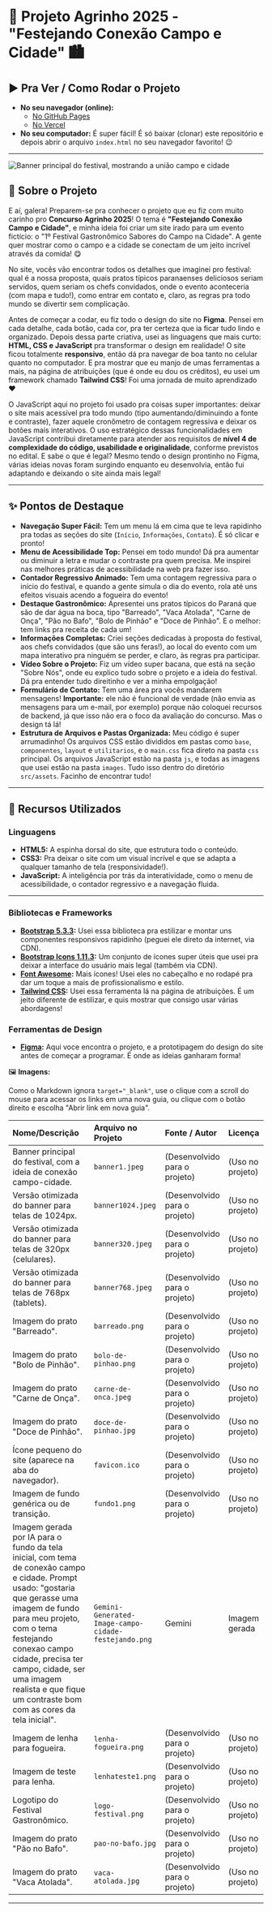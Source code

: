 # 🌾 Projeto Agrinho 2025 - **"Festejando Conexão Campo e Cidade"** 🏙️

## ▶️ Pra Ver / Como Rodar o Projeto

* **No seu navegador (online):**
    * [No GitHub Pages](https://mateoquq.github.io/agrinho-2025/)
    * [No Vercel](https://agrinho-2025-puce.vercel.app/)
* **No seu computador:** É super fácil! É só baixar (clonar) este repositório e depois abrir o arquivo `index.html` no seu navegador favorito! 😉

---
![Banner principal do festival, mostrando a união campo e cidade](src/assets/images/banner1.jpeg)
## 🎯 Sobre o Projeto

E aí, galera! Preparem-se pra conhecer o projeto que eu fiz com muito carinho pro **Concurso Agrinho 2025**! O tema é **"Festejando Conexão Campo e Cidade"**, e minha ideia foi criar um site irado para um evento fictício: o "1º Festival Gastronômico Sabores do Campo na Cidade". A gente quer mostrar como o campo e a cidade se conectam de um jeito incrível através da comida! 😋

No site, vocês vão encontrar todos os detalhes que imaginei pro festival: qual é a nossa proposta, quais pratos típicos paranaenses deliciosos seriam servidos, quem seriam os chefs convidados, onde o evento aconteceria (com mapa e tudo!), como entrar em contato e, claro, as regras pra todo mundo se divertir sem complicação.

Antes de começar a codar, eu fiz todo o design do site no **Figma**. Pensei em cada detalhe, cada botão, cada cor, pra ter certeza que ia ficar tudo lindo e organizado. Depois dessa parte criativa, usei as linguagens que mais curto: **HTML, CSS e JavaScript** pra transformar o design em realidade! O site ficou totalmente **responsivo**, então dá pra navegar de boa tanto no celular quanto no computador. E pra mostrar que eu manjo de umas ferramentas a mais, na página de atribuições (que é onde eu dou os créditos), eu usei um framework chamado **Tailwind CSS**! Foi uma jornada de muito aprendizado ❤️

O JavaScript aqui no projeto foi usado pra coisas super importantes: deixar o site mais acessível pra todo mundo (tipo aumentando/diminuindo a fonte e contraste), fazer aquele cronômetro de contagem regressiva e deixar os botões mais interativos. O uso estratégico dessas funcionalidades em JavaScript contribui diretamente para atender aos requisitos de **nível 4 de complexidade do código, usabilidade e originalidade**, conforme previstos no edital. E sabe o que é legal? Mesmo tendo o design prontinho no Figma, várias ideias novas foram surgindo enquanto eu desenvolvia, então fui adaptando e deixando o site ainda mais legal!

---

## ✨ Pontos de Destaque

* **Navegação Super Fácil:** Tem um menu lá em cima que te leva rapidinho pra todas as seções do site (`Início`, `Informações`, `Contato`). É só clicar e pronto!
* **Menu de Acessibilidade Top:** Pensei em todo mundo! Dá pra aumentar ou diminuir a letra e mudar o contraste pra quem precisa. Me inspirei nas melhores práticas de acessibilidade na web pra fazer isso.
* **Contador Regressivo Animado:** Tem uma contagem regressiva para o início do festival, e quando a gente simula o dia do evento, rola até uns efeitos visuais acendo a fogueira do evento!
* **Destaque Gastronômico:** Apresentei uns pratos típicos do Paraná que são de dar água na boca, tipo "Barreado", "Vaca Atolada", "Carne de Onça", "Pão no Bafo", "Bolo de Pinhão" e "Doce de Pinhão". E o melhor: tem links pra receita de cada um!
* **Informações Completas:** Criei seções dedicadas à proposta do festival, aos chefs convidados (que são uns feras!), ao local do evento com um mapa interativo pra ninguém se perder, e claro, às regras pra participar.
* **Vídeo Sobre o Projeto:** Fiz um vídeo super bacana, que está na seção "Sobre Nós", onde eu explico tudo sobre o projeto e a ideia do festival. Dá pra entender tudo direitinho e ver a minha empolgação!
* **Formulário de Contato:** Tem uma área pra vocês mandarem mensagens! **Importante:** ele não é funcional de verdade (não envia as mensagens para um e-mail, por exemplo) porque não coloquei recursos de backend, já que isso não era o foco da avaliação do concurso. Mas o design tá lá!
* **Estrutura de Arquivos e Pastas Organizada:** Meu código é super arrumadinho! Os arquivos CSS estão divididos em pastas como `base`, `componentes`, `layout` e `utilitarios`, e o `main.css` fica direto na pasta `css` principal. Os arquivos JavaScript estão na pasta `js`, e todas as imagens que usei estão na pasta `images`. Tudo isso dentro do diretório `src/assets`. Facinho de encontrar tudo!

---

## 🚀 Recursos Utilizados

### Linguagens
* **HTML5:** A espinha dorsal do site, que estrutura todo o conteúdo.
* **CSS3:** Pra deixar o site com um visual incrível e que se adapta a qualquer tamanho de tela (responsividade!).
* **JavaScript:** A inteligência por trás da interatividade, como o menu de acessibilidade, o contador regressivo e a navegação fluida.

---

### Bibliotecas e Frameworks
* **[Bootstrap 5.3.3](https://getbootstrap.com/docs/5.3/):** Usei essa biblioteca pra estilizar e montar uns componentes responsivos rapidinho (peguei ele direto da internet, via CDN).
* **[Bootstrap Icons 1.11.3](https://icons.getbootstrap.com/):** Um conjunto de ícones super úteis que usei pra deixar a interface do usuário mais legal (também via CDN).
* **[Font Awesome](https://fontawesome.com/):** Mais ícones! Usei eles no cabeçalho e no rodapé pra dar um toque a mais de profissionalismo e estilo.
* **[Tailwind CSS](https://tailwindcss.com/):** Usei essa ferramenta lá na página de atribuições. É um jeito diferente de estilizar, e quis mostrar que consigo usar várias abordagens!

### Ferramentas de Design
* **[Figma](https://www.figma.com/design/ONOYHXHdLYrN7vNat5Uqd2/Untitled?node-id=0-1&p=f):** Aqui voce encontra o projeto, e a prototipagem do design do site antes de começar a programar. É onde as ideias ganharam forma!

🖼️ **Imagens:**

Como o Markdown ignora `target="_blank"`, use o clique com a scroll do mouse para acessar os links em uma nova guia, ou clique com o botão direito e escolha "Abrir link em nova guia".

| Nome/Descrição                                                                                                                                                                                                                                           | Arquivo no Projeto                                        | Fonte / Autor         | Licença         |
| :------------------------------------------------------------------------------------------------------------------------------------------------------------------------------------------------------------------------------------------------------- | :-------------------------------------------------------- | :-------------------- | :-------------- |
| Banner principal do festival, com a ideia de conexão campo-cidade.                                                                                                                                                                                       | `banner1.jpeg`                                            | (Desenvolvido para o projeto) | (Uso no projeto) |
| Versão otimizada do banner para telas de 1024px.                                                                                                                                                                                                         | `banner1024.jpeg`                                         | (Desenvolvido para o projeto) | (Uso no projeto) |
| Versão otimizada do banner para telas de 320px (celulares).                                                                                                                                                                                              | `banner320.jpeg`                                          | (Desenvolvido para o projeto) | (Uso no projeto) |
| Versão otimizada do banner para telas de 768px (tablets).                                                                                                                                                                                                | `banner768.jpeg`                                          | (Desenvolvido para o projeto) | (Uso no projeto) |
| Imagem do prato "Barreado".                                                                                                                                                                                                                              | `barreado.png`                                            | (Desenvolvido para o projeto) | (Uso no projeto) |
| Imagem do prato "Bolo de Pinhão".                                                                                                                                                                                                                        | `bolo-de-pinhao.png`                                      | (Desenvolvido para o projeto) | (Uso no projeto) |
| Imagem do prato "Carne de Onça".                                                                                                                                                                                                                         | `carne-de-onca.jpeg`                                      | (Desenvolvido para o projeto) | (Uso no projeto) |
| Imagem do prato "Doce de Pinhão".                                                                                                                                                                                                                        | `doce-de-pinhao.jpg`                                      | (Desenvolvido para o projeto) | (Uso no projeto) |
| Ícone pequeno do site (aparece na aba do navegador).                                                                                                                                                                                                     | `favicon.ico`                                             | (Desenvolvido para o projeto) | (Uso no projeto) |
| Imagem de fundo genérica ou de transição.                                                                                                                                                                                                                | `fundo1.png`                                              | (Desenvolvido para o projeto) | (Uso no projeto) |
| Imagem gerada por IA para o fundo da tela inicial, com tema de conexão campo e cidade. Prompt usado: "gostaria que gerasse uma imagem de fundo para meu projeto, com o tema festejando conexao campo cidade, precisa ter campo, cidade, ser uma imagem realista e que fique um contraste bom com as cores da tela inicial". | `Gemini-Generated-Image-campo-cidade-festejando.png`      | Gemini                    | Imagem gerada   |
| Imagem de lenha para fogueira.                                                                                                                                                                                                                           | `lenha-fogueira.png`                                      | (Desenvolvido para o projeto) | (Uso no projeto) |
| Imagem de teste para lenha.                                                                                                                                                                                                                              | `lenhateste1.png`                                         | (Desenvolvido para o projeto) | (Uso no projeto) |
| Logotipo do Festival Gastronômico.                                                                                                                                                                                                                       | `logo-festival.png`                                       | (Desenvolvido para o projeto) | (Uso no projeto) |
| Imagem do prato "Pão no Bafo".                                                                                                                                                                                                                           | `pao-no-bafo.jpg`                                         | (Desenvolvido para o projeto) | (Uso no projeto) |
| Imagem do prato "Vaca Atolada".                                                                                                                                                                                                                          | `vaca-atolada.jpg`                                        | (Desenvolvido para o projeto) | (Uso no projeto) |

---
